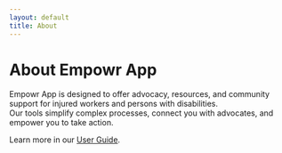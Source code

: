 ```yaml
---
layout: default
title: About
---
```


# About Empowr App

Empowr App is designed to offer advocacy, resources, and community support for injured workers and persons with disabilities.  
Our tools simplify complex processes, connect you with advocates, and empower you to take action.

Learn more in our [User Guide](user-guide).
